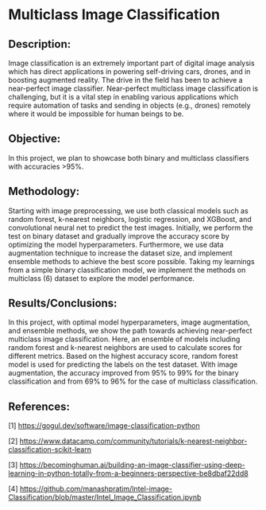 # Multiclass Image Classification

## Description:
Image classification is an extremely important part of digital image analysis which has direct applications in powering self-driving cars, drones, and in boosting augmented reality. The drive in the field has been to achieve a near-perfect image classifier. Near-perfect multiclass image classification is challenging, but it is a vital step in enabling various applications which require automation of tasks and sending in objects (e.g., drones) remotely where it would be impossible for human beings to be.


## Objective:
In this project, we plan to showcase both binary and multiclass classifiers with accuracies >95%.

## Methodology:
Starting with image preprocessing, we use both classical models such as random forest, k-nearest neighbors, logistic regression, and XGBoost, and convolutional neural net to predict the test images. Initially, we perform the test on binary dataset and gradually improve the accuracy score by optimizing the model hyperparameters. Furthermore, we use data augmentation technique to increase the dataset size, and implement ensemble methods to achieve the best score possible. Taking my learnings from a simple binary classification model, we implement the methods on multiclass (6) dataset to explore the model performance.

## Results/Conclusions:
In this project, with optimal model hyperparameters, image augmentation, and ensemble methods, we show the path towards achieving near-perfect multiclass image classification. Here, an ensemble of models including random forest and k-nearest neighbors are used to calculate scores for different metrics. Based on the highest accuracy score, random forest model is used for predicting the labels on the test dataset. With image augmentation, the accuracy improved from 95% to 99% for the binary classification and from 69% to 96% for the case of multiclass classification.

## References:

[1] https://gogul.dev/software/image-classification-python

[2] https://www.datacamp.com/community/tutorials/k-nearest-neighbor-classification-scikit-learn

[3] https://becominghuman.ai/building-an-image-classifier-using-deep-learning-in-python-totally-from-a-beginners-perspective-be8dbaf22dd8

[4] https://github.com/manashpratim/Intel-image-Classification/blob/master/Intel_Image_Classification.ipynb

